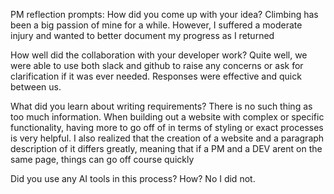 PM reflection prompts:
How did you come up with your idea?
Climbing has been a big passion of mine for a while. However, I suffered a moderate injury and wanted to better document my progress as I returned

How well did the collaboration with your developer work?
Quite well, we were able to use both slack and github to raise any concerns or ask for clarification if it was ever needed. Responses were effective and quick between us.

What did you learn about writing requirements?
There is no such thing as too much information. When building out a website with complex or specific functionality, having more to go off of in terms of styling or exact processes is very helpful. I also realized that the creation of a website and a paragraph description of it differs greatly, meaning that if a PM and a DEV arent on the same page, things can go off course quickly

Did you use any AI tools in this process? How?
No I did not.